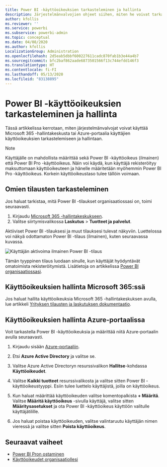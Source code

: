 ```yaml
---
title: Power BI -käyttöoikeuksien tarkasteleminen ja hallinta
description: Järjestelmänvalvojien ohjeet siihen, miten he voivat tarkastella ja hallita organisaationsa Power BI -käyttäjien käyttöoikeuksia.
author: kfollis
ms.reviewer: ''
ms.service: powerbi
ms.subservice: powerbi-admin
ms.topic: conceptual
ms.date: 04/08/2020
ms.author: kfollis
LocalizationGroup: Administration
ms.openlocfilehash: 2d5eab5dbbf600227611cadc870fab1b3e44a4b7
ms.sourcegitcommit: bfc2baf862aade6873501566f13c744efdd146f3
ms.translationtype: HT
ms.contentlocale: fi-FI
ms.lasthandoff: 05/13/2020
ms.locfileid: "83138895"
---
```

# <a name="view-and-manage-power-bi-user-licenses"></a>Power BI -käyttöoikeuksien tarkasteleminen ja hallinta

Tässä artikkelissa kerrotaan, miten järjestelmänvalvojat voivat käyttää Microsoft 365 -hallintakeskusta tai Azure-portaalia käyttäjien käyttöoikeuksien tarkastelemiseen ja hallintaan.

> [!NOTE]
>
>Käyttäjälle on mahdollista määrittää sekä Power BI -käyttöoikeus (ilmainen) että Power BI Pro -käyttöoikeus. Näin voi käydä, kun käyttäjä rekisteröityy maksuttomaan käyttöoikeuteen ja hänelle määritetään myöhemmin Power BI Pro -käyttöoikeus. Korkein käyttöoikeustaso tulee tällöin voimaan.
>

## <a name="view-your-subscriptions"></a>Omien tilausten tarkasteleminen

Jos haluat tarkistaa, mitä Power BI -tilaukset organisaatiossasi on, toimi seuraavasti.

1. Kirjaudu [Microsoft 365 -hallintakeskukseen](https://admin.microsoft.com).
2. Valitse siirtymisvalikossa **Laskutus** > **Tuotteet ja palvelut**.

Aktiiviset Power BI -tilauksesi ja muut tilauksesi tulevat näkyviin. Luettelossa voi näkyä odottamaton Power BI -tilaus (ilmainen), kuten seuraavassa kuvassa.

  ![Käyttäjän aktivoima ilmainen Power BI -tilaus](media/service-admin-manage-licenses/power-bi-free-user-activated.png)

Tämän tyyppinen tilaus luodaan sinulle, kun käyttäjät hyödyntävät omatoimista rekisteröitymistä. Lisätietoja on artikkelissa [Power BI organisaatiossasi](https://docs.microsoft.com/microsoft-365/admin/misc/power-bi-in-your-organization?view=o365-worldwide).

## <a name="manage-user-licenses-in-microsoft-365"></a>Käyttöoikeuksien hallinta Microsoft 365:ssä

Jos haluat hallita käyttöoikeuksia Microsoft 365 -hallintakeskuksen avulla, lue artikkeli [Yrityksen tilausten ja laskutuksen dokumentaatio](https://docs.microsoft.com/microsoft-365/commerce/?view=o365-worldwide).

## <a name="manage-user-licenses-in-azure-portal"></a>Käyttöoikeuksien hallinta Azure-portaalissa

Voit tarkastella Power BI -käyttöoikeuksia ja määrittää niitä Azure-portaalin avulla seuraavasti.

1. Kirjaudu sisään [Azure-portaaliin](https://portal.azure.com).

2. Etsi **Azure Active Directory** ja valitse se.

3. Valitse Azure Active Directoryn resurssivalikon **Hallitse**-kohdassa **Käyttöoikeudet**.

4. Valitse **Kaikki tuotteet** resurssivalikosta ja valitse sitten Power BI -käyttöoikeustyyppi. Esiin tulee luettelo käyttäjistä, joilla on käyttöoikeus.

5. Kun haluat määrittää käyttöoikeuden valitse komentopalkista **+ Määritä**. Valitse **Määritä käyttöoikeus** -sivulla käyttäjä, valitse sitten **Määritysasetukset** ja ota Power BI -käyttöoikeus käyttöön valitulle käyttäjätilille.

6. Jos haluat poistaa käyttöoikeuden, valitse valintaruutu käyttäjän nimen vieressä ja valitse sitten **Poista käyttöoikeus**.

## <a name="next-steps"></a>Seuraavat vaiheet

- [Power BI Pron ostaminen](service-admin-purchasing-power-bi-pro.md)
- [Käyttöoikeudet organisaatiollesi](service-admin-licensing-organization.md)
